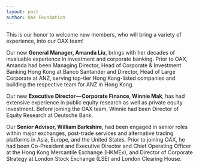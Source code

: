 ```yaml
---
layout: post
author: OAX Foundation
---
```

This is our honor to welcome new members, who will bring a variety of experience, into our OAX team!
 
Our new **General Manager, Amanda Liu**, brings with her decades of invaluable experience in investment and corporate banking. Prior to OAX, Amanda had been Managing Director, Head of Corporate & Investment Banking Hong Kong at Banco Santander and Director, Head of Large Corporate at ANZ, serving top-tier Hong Kong-listed companies and building the respective team for ANZ in Hong Kong.
 
Our new **Executive Director — Corporate Finance, Winnie Mak**, has had extensive experience in public equity research as well as private equity investment. Before joining the OAX team, Winnie had been Director of Equity Research at Deutsche Bank. 
 
Our **Senior Advisor, William Barkshire**, had been engaged in senior roles within major exchanges, post-trade services and alternative trading platforms in Asia, Europe, and the United States. Prior to joining OAX, he had been Co-President and Executive Director and Chief Operating Officer at the Hong Kong Mercantile Exchange (HKMEx), and Director of Corporate Strategy at London Stock Exchange (LSE) and London Clearing House.